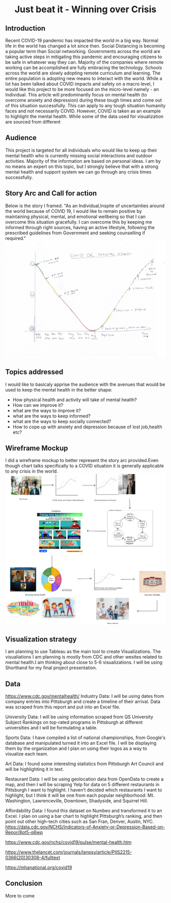 <div align="center"><h1><b>Just beat it - Winning over Crisis</b></h1></div>

## Introduction

Recent COVID-19 pandemic has impacted the world in a big way. Normal life in the world has changed a lot since then. Social Distancing is becoming a popular term than Social networking. Governments across the world are taking active steps in mitigating this pandemic and encouraging citizens to be safe in whatever way they can. Majority of the companies where remote working can be accomplished are fully embracing the technology. Schools across the world are slowly adopting remote curriculum and learning. The entire population is adopting new means to interact with the world. While a lot has been talked about COVID impacts and safety on a macro level, I would like this project to be more focused on the micro-level namely - an Individual. This article will predominantly focus on mental health (to overcome anxiety and depression) during these tough times and come out of this situation successfully. This can apply to any tough situation humanity faces and not necessarily COVID. However, COVID is taken as an example to highlight the mental health. While some of the data used for visualization are sourced from different 

## Audience

This project is targeted for all individuals who would like to keep up their mental health who is currently missing social interactions and outdoor activities. Majority of the information are based on personal ideas. I am by no means an expert on this topic, but I strongly believe that with a strong mental health and support system we can go through any crisis times successfully.

## Story Arc and Call for action
Below is the story I framed.
"As an Individual,Inspite of uncertainties around the world because of COVID 19, I would like to remain positive by maintaining physical, mental, and emotional wellbeing so that I can overcome this situation gracefully. I can overcome this by keeping me informed through right sources, having an active lifestyle, following the prescribed guidelines from Government and seeking counselling if required."
![StoryArc](StoryArc.jpg)

## Topics addressed

I would like to basicaly apprise the audience with the avenues that would be used to keep the mental health in the better shape:
  * How physical health and activity will take of mental health?
  * How can we improve it?
  * what are the ways to improve it?
  * what are the ways to keep informed?
  * what are the ways to keep socially connected?
  * How to cope up with anxiety and depression because of lost job,health etc?

## Wireframe Mockup

I did a wireframe mockup to better represent the story arc provided.Even though chart talks specifically to a COVID situation it is generally applicable to any crisis in the world.
![Mental Health wireframe mockup](Mockup-MentalHealth.png)

## Visualization strategy

I am planning to use Tableau as the main tool to create Visualizations. The visualiations I am planning is mostly from CDC and other wesites related to mental health.I am thinking about close to 5-6 visualizations. I will be using Shorthand for my final project presentation.

## Data

https://www.cdc.gov/mentalhealth/
Industry Data: I will be using dates from company entries into Pittsburgh and create a timeline of their arrival. Data was scraped from this report and put into an Excel file.

University Data: I will be using information scraped from QS University Subject Rankings on top-rated programs in Pittsburgh at different universities and I will be formulating a table.

Sports Data: I have compiled a list of national championships, from Google's database and manipulated turned it into an Excel file.  I will be displaying them by the organization and I plan on using their logos as a way to visualize each team.

Art Data: I found some interesting statistics from Pittsburgh Art Council and will be highlighting it in text.

Restaurant Data: I will be using geolocation data from OpenData to create a map, and then I will be scraping Yelp for data on 5 different restaurants in Pittsburgh I want to highlight. I haven’t decided which restaurants I want to highlight, but I think it will be one from each popular neighborhood: Mt. Washington, Lawrenceville, Downtown, Shadyside, and Squirrel Hill.

Affordability Data: I found this dataset on Numbeo and transformed it to an Excel. I plan on using a bar chart to highlight Pittsburgh’s ranking, and then point out other high-tech cities such as San Fran, Denver, Austin, NYC.    
https://data.cdc.gov/NCHS/Indicators-of-Anxiety-or-Depression-Based-on-Repor/8pt5-q6wp

https://www.cdc.gov/nchs/covid19/pulse/mental-health.htm

https://www.thelancet.com/journals/lanpsy/article/PIIS2215-0366(20)30308-4/fulltext

https://mhanational.org/covid19

## Conclusion 
More to come

